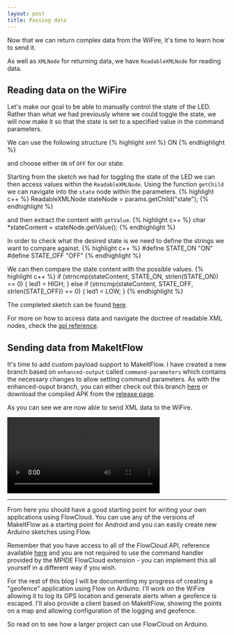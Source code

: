 ```yaml
---
layout: post
title: Passing data
---
```


Now that we can return complex data from the WiFire, it's time to learn how to send it.

As well as `XMLNode` for returning data, we have `ReadableXMLNode` for reading data.

## Reading data on the WiFire

Let's make our goal to be able to manually control the state of the LED.
Rather than what we had previously where we could toggle the state, we will now make it so that the state is set to a specified value in the command parameters.

We can use the following structure
{% highlight xml %}
<state>
  ON
</state>
{% endhighlight %}

and choose either `ON` of `OFF` for our state.

Starting from the sketch we had for toggling the state of the LED we can then access values within the `ReadableXMLNode`. 
Using the function `getChild` we can navigate into the `state` node within the parameters.
{% highlight c++ %}
    ReadableXMLNode stateNode = params.getChild("state");
{% endhighlight %}

and then extract the content with `getValue`.
{% highlight c++ %}
    char *stateContent = stateNode.getValue();
{% endhighlight %}

In order to check what the desired state is we need to define the strings we want to compare against.
{% highlight c++ %}
#define STATE_ON "ON"
#define STATE_OFF "OFF"
{% endhighlight %}

We can then compare the state content with the possible values.
{% highlight c++ %}
if (strncmp(stateContent, STATE_ON, strlen(STATE_ON)) == 0)
{
  led1 = HIGH;
} 
else if (strncmp(stateContent, STATE_OFF, strlen(STATE_OFF)) == 0)
{
  led1 = LOW;
}
{% endhighlight %}

The completed sketch can be found [here](https://github.com/FlowCloud/arduino-examples/tree/master/FlowSetLED).

For more on how to access data and navigate the doctree of readable XML nodes, check the [api reference](/flow-on-arduino/pages/api/#readablexmlnode).

## Sending data from MakeItFlow

It's time to add custom payload support to MakeItFlow.
I have created a new branch based on `enhanced-output` called `command-parameters` which contains the necessary changes to allow setting command parameters.
As with the enhanced-ouput branch, you can either check out this branch [here](https://github.com/FlowCloud/make-it-flow-arduino/tree/command-parameters) or download the compiled APK from the [release page](https://github.com/FlowCloud/make-it-flow-arduino/releases/tag/command-parameters-v1).

As you can see we are now able to send XML data to the WiFire.

<video src="/flow-on-arduino/images/parameters.webm" width="350" controls></video>

<hr>

From here you should have a good starting point for writing your own applications using FlowCloud.
You can use any of the versions of MakeItFlow as a starting point for Android and you can easily create new Arduino sketches using Flow.

Remember that you have access to all of the FlowCloud API, reference available [here](http://uploads.flowworld.com/libflowcore/docs/c/2.0/index.html) and you are not required to use the command handler provided by the MPIDE FlowCloud extension - you can implement this all yourself in a different way if you wish.

For the rest of this blog I will be documenting my progress of creating a "geofence" application using Flow on Arduino. I'll work on the WiFire allowing it to log its GPS location and generate alerts when a geofence is escaped. I'll also provide a client based on MakeItFlow, showing the points on a map and allowing configuration of the logging and geofence.

So read on to see how a larger project can use FlowCloud on Arduino.